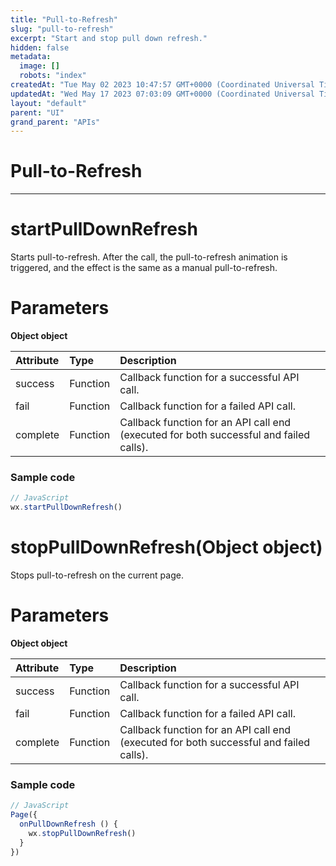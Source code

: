 ```yaml
---
title: "Pull-to-Refresh"
slug: "pull-to-refresh"
excerpt: "Start and stop pull down refresh."
hidden: false
metadata: 
  image: []
  robots: "index"
createdAt: "Tue May 02 2023 10:47:57 GMT+0000 (Coordinated Universal Time)"
updatedAt: "Wed May 17 2023 07:03:09 GMT+0000 (Coordinated Universal Time)"
layout: "default"
parent: "UI"
grand_parent: "APIs"
---
```

# Pull-to-Refresh 
*** 
# startPullDownRefresh

Starts pull-to-refresh. After the call, the pull-to-refresh animation is triggered, and the effect is the same as a manual pull-to-refresh.

# Parameters

**Object object**

| Attribute | Type     | Description                                                                            |
| :-------- | :------- | :------------------------------------------------------------------------------------- |
| success   | Function | Callback function for a successful API call.                                           |
| fail      | Function | Callback function for a failed API call.                                               |
| complete  | Function | Callback function for an API call end (executed for both successful and failed calls). |

### Sample code

```javascript
// JavaScript
wx.startPullDownRefresh()
```

# stopPullDownRefresh(Object object)

Stops pull-to-refresh on the current page.

# Parameters

**Object object**

| Attribute | Type     | Description                                                                            |
| :-------- | :------- | :------------------------------------------------------------------------------------- |
| success   | Function | Callback function for a successful API call.                                           |
| fail      | Function | Callback function for a failed API call.                                               |
| complete  | Function | Callback function for an API call end (executed for both successful and failed calls). |

### Sample code

```javascript
// JavaScript
Page({
  onPullDownRefresh () {
  	wx.stopPullDownRefresh()
  }
})
```
